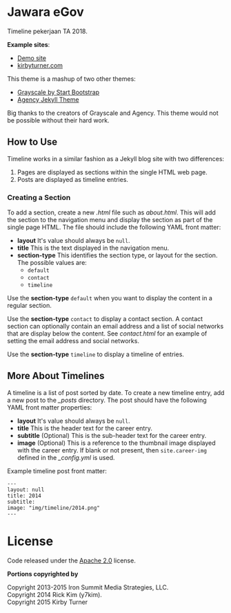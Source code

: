 # Jawara eGov

Timeline pekerjaan TA 2018. 

**Example sites**:

- [Demo site](http://kirbyt.github.io/timeline-jekyll-theme)
- [kirbyturner.com](http://www.kirbyturner.com)

This theme is a mashup of two other themes:

- [Grayscale by Start Bootstrap](https://github.com/IronSummitMedia/startbootstrap-grayscale)
- [Agency Jekyll Theme](https://github.com/y7kim/agency-jekyll-theme)

Big thanks to the creators of Grayscale and Agency. This theme would not be possible without their hard work.

## How to Use

Timeline works in a similar fashion as a Jekyll blog site with two differences:

1. Pages are displayed as sections within the single HTML web page.
2. Posts are displayed as timeline entries.

### Creating a Section

To add a section, create a new *.html* file such as *about.html*. This will add the section to the navigation menu and display the section as part of the single page HTML. The file should include the following YAML front matter:

- **layout** It's value should always be `null`.
- **title** This is the text displayed in the navigation menu.
- **section-type** This identifies the section type, or layout for the section. The possible values are:
    + `default`
    + `contact`
    + `timeline`

Use the **section-type** `default` when you want to display the content in a regular section.

Use the **section-type** `contact` to display a contact section. A contact section can optionally contain an email address and a list of social networks that are display below the content. See *contact.html* for an example of setting the email address and social networks.

Use the **section-type** `timeline` to display a timeline of entries. 

## More About Timelines

A timeline is a list of post sorted by date. To create a new timeline entry, add a new post to the *_posts* directory. The post should have the following YAML front matter properties:

- **layout** It's value should always be `null`.
- **title** This is the header text for the career entry.
- **subtitle** (Optional) This is the sub-header text for the career entry.
- **image** (Optional) This is a reference to the thumbnail image displayed with the career entry. If blank or not present, then `site.career-img` defined in the *_config.yml* is used.

Example timeline post front matter:

```
---
layout: null
title: 2014
subtitle:
image: "img/timeline/2014.png"
---
```

# License

Code released under the [Apache 2.0][license] license.

**Portions copyrighted by**

Copyright 2013-2015 Iron Summit Media Strategies, LLC.  
Copyright 2014 Rick Kim (y7kim).  
Copyright 2015 Kirby Turner

[license]: https://github.com/kirbyt/timeline-jekyll-theme/blob/master/LICENSE
